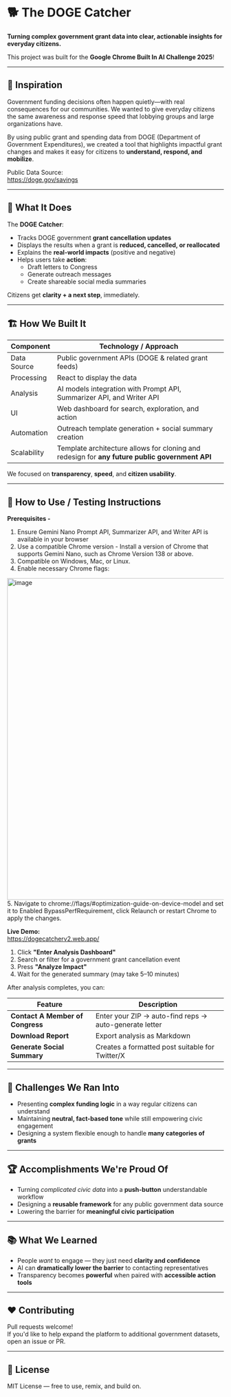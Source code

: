 # 🐕 The DOGE Catcher  
**Turning complex government grant data into clear, actionable insights for everyday citizens.**

This project was built for the **Google Chrome Built In AI Challenge 2025**!

---

## 🎯 Inspiration

Government funding decisions often happen quietly—with real consequences for our communities. We wanted to give everyday citizens the same awareness and response speed that lobbying groups and large organizations have.

By using public grant and spending data from DOGE (Department of Government Expenditures), we created a tool that highlights impactful grant changes and makes it easy for citizens to **understand, respond, and mobilize**.

Public Data Source:  
https://doge.gov/savings

---

## 🧠 What It Does

The **DOGE Catcher**:

- Tracks DOGE government **grant cancellation updates**
- Displays the results when a grant is **reduced, cancelled, or reallocated**
- Explains the **real-world impacts** (positive and negative)
- Helps users take **action**:
  - Draft letters to Congress
  - Generate outreach messages
  - Create shareable social media summaries

Citizens get **clarity + a next step**, immediately.

---

## 🏗️ How We Built It

| Component | Technology / Approach |
|---------|------------------------|
| Data Source | Public government APIs (DOGE & related grant feeds) |
| Processing | React to display the data |
| Analysis | AI models integration with Prompt API, Summarizer API, and Writer API |
| UI | Web dashboard for search, exploration, and action |
| Automation | Outreach template generation + social summary creation |
| Scalability | Template architecture allows for cloning and redesign for **any future public government API** |

We focused on **transparency**, **speed**, and **citizen usability**.

---

## 🚀 How to Use / Testing Instructions

**Prerequisites -**
1. Ensure Gemini Nano Prompt API, Summarizer API, and Writer API is available in your browser
2. Use a compatible Chrome version - Install a version of Chrome that supports Gemini Nano, such as Chrome Version 138 or above.
3. Compatible on Windows, Mac, or Linux.
4. Enable necessary Chrome flags:
<img width="1014" height="748" alt="image" src="https://github.com/user-attachments/assets/e5906544-ae5d-4edb-bc09-5cdc4aba3edf" />
5. Navigate to chrome://flags/#optimization-guide-on-device-model and set it to Enabled BypassPerfRequirement, click Relaunch or restart Chrome to apply the changes.

**Live Demo:**  
https://dogecatcherv2.web.app/

1. Click **"Enter Analysis Dashboard"**
2. Search or filter for a government grant cancellation event
3. Press **"Analyze Impact"**
4. Wait for the generated summary (may take 5–10 minutes)

After analysis completes, you can:

| Feature | Description |
|--------|-------------|
| **Contact A Member of Congress** | Enter your ZIP → auto-find reps → auto-generate letter |
| **Download Report** | Export analysis as Markdown |
| **Generate Social Summary** | Creates a formatted post suitable for Twitter/X |

---

## 🧩 Challenges We Ran Into

- Presenting **complex funding logic** in a way regular citizens can understand
- Maintaining **neutral, fact-based tone** while still empowering civic engagement
- Designing a system flexible enough to handle **many categories of grants**

---

## 🏆 Accomplishments We're Proud Of

- Turning *complicated civic data* into a **push-button** understandable workflow
- Designing a **reusable framework** for any public government data source
- Lowering the barrier for **meaningful civic participation**

---

## 📚 What We Learned

- People *want* to engage — they just need **clarity and confidence**
- AI can **dramatically lower the barrier** to contacting representatives
- Transparency becomes **powerful** when paired with **accessible action tools**

---

## ❤️ Contributing

Pull requests welcome!  
If you'd like to help expand the platform to additional government datasets, open an issue or PR.

---

## 📜 License

MIT License — free to use, remix, and build on.

